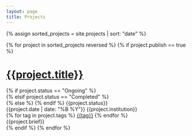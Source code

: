 ```yaml
---
layout: page
title: Projects
---
```


{% assign sorted_projects = site.projects | sort: "date" %}

<div class="projects">
    {% for project in sorted_projects reversed %}
    {% if project.publish == true %}
    <div class="project-item">
        <div class="project-header">
            <h1 class="project-title">
                <a href="{{site.baseurl}}{{project.url}}">{{project.title}}</a>
            </h1>
            {% if project.status == "Ongoing" %}
            <div class="ribbon status-ongoing">
            {% elsif project.status == "Completed" %}
            <div class="ribbon status-complete">
            {% else %} {% endif %}
                <span>
                    {{project.status}}
                </span>
            </div>
        </div>
        <div>
            <!--<span>{{project.guide}}</span>-->
            <span class="date"><span class="date-content">{{project.date | date: "%B %Y"}}</span></span>
            <span>{{project.institution}}</span>
            <!--<span>{{project.course}}</span>-->
        </div>
        <div>
            {% for tag in project.tags %}
            <a class="tag" href="{{site.baseurl}}/projects/tags/#{{tag | slugify: 'pretty'}}"><span class="tag-content">{{tag}}</span></a>
            {% endfor %}
        </div>
        <div>
        {{project.brief}}
        </div>
    </div>
    {% endif %}
    {% endfor %}
</div>
